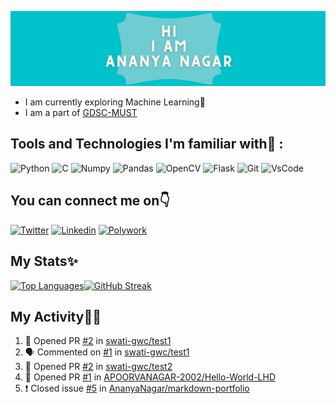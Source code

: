 ![Intro Image](https://github.com/AnanyaNagar/AnanyaNagar/blob/main/Intro.png)

- I am currently exploring Machine Learning🤖
- I am a part of [GDSC-MUST](https://github.com/GDSC-MUST-21)

## Tools and Technologies I'm familiar with🙌 :
![Python](https://img.shields.io/badge/Python-FFD43B?style=for-the-badge&logo=python&logoColor=darkgreen.png)
![C](https://img.shields.io/badge/C-00599C?style=for-the-badge&logo=c&logoColor=white)
![Numpy](https://img.shields.io/badge/Numpy-777BB4?style=for-the-badge&logo=numpy&logoColor=white)
![Pandas](https://img.shields.io/badge/Pandas-2C2D72?style=for-the-badge&logo=pandas&logoColor=white)
![OpenCV](https://img.shields.io/badge/OpenCV-27338e?style=for-the-badge&logo=OpenCV&logoColor=white)
![Flask](https://img.shields.io/badge/Flask-000000?style=for-the-badge&logo=flask&logoColor=white)
![Git](https://img.shields.io/badge/Git-F05032?style=for-the-badge&logo=git&logoColor=white)
![VsCode](https://img.shields.io/badge/Visual_Studio_Code-0078D4?style=for-the-badge&logo=visual%20studio%20code&logoColor=white)

## You can connect me on👇
[![Twitter](https://img.shields.io/badge/Twitter-1DA1F2?style=for-the-badge&logo=twitter&logoColor=white)](https://twitter.com/Nagar_Ananya)
[![Linkedin](https://img.shields.io/badge/LinkedIn-0077B5?style=for-the-badge&logo=linkedin&logoColor=white)](https://www.linkedin.com/in/ananya-nagar-986070190)
[![Polywork](https://img.shields.io/badge/polywork-543DE0?style=for-the-badge&logo=polywork&logoColor=white)](https://www.polywork.com/nagar_ananya)


## My Stats✨
  
[![Top Languages](https://github-readme-stats.vercel.app/api/top-langs/?username=AnanyaNagar&layout=compact&theme=dark)](https://github.com/anuraghazra/github-readme-stats)[![GitHub Streak](https://github-readme-streak-stats.herokuapp.com/?user=AnanyaNagar&theme=dark)](https://git.io/streak-stats)
  

## My Activity👩‍💻
<!--START_SECTION:activity-->
1. 💪 Opened PR [#2](https://github.com/swati-gwc/test1/pull/2) in [swati-gwc/test1](https://github.com/swati-gwc/test1)
2. 🗣 Commented on [#1](https://github.com/swati-gwc/test1/issues/1) in [swati-gwc/test1](https://github.com/swati-gwc/test1)
3. 💪 Opened PR [#2](https://github.com/swati-gwc/test2/pull/2) in [swati-gwc/test2](https://github.com/swati-gwc/test2)
4. 💪 Opened PR [#1](https://github.com/APOORVANAGAR-2002/Hello-World-LHD/pull/1) in [APOORVANAGAR-2002/Hello-World-LHD](https://github.com/APOORVANAGAR-2002/Hello-World-LHD)
5. ❗️ Closed issue [#5](https://github.com/AnanyaNagar/markdown-portfolio/issues/5) in [AnanyaNagar/markdown-portfolio](https://github.com/AnanyaNagar/markdown-portfolio)
<!--END_SECTION:activity-->


